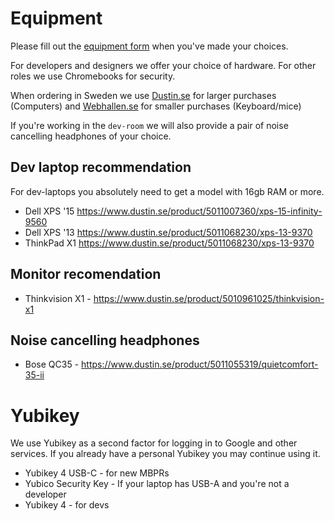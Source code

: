 # Equipment

Please fill out the [equipment form](https://docs.google.com/forms/d/e/1FAIpQLScUbccyLtzzu5zvA3koxFHL-dKF_v2WznJUThJCNHlntMa8ag/viewform) when you've made your choices.

For developers and designers we offer your choice of hardware. For
other roles we use Chromebooks for security.

When ordering in Sweden we use [Dustin.se](https://dustin.se) for
larger purchases (Computers) and [Webhallen.se](https://webhallen.se)
for smaller purchases (Keyboard/mice)

If you're working in the `dev-room` we will also provide a pair of noise
cancelling headphones of your choice.

## Dev laptop recommendation

For dev-laptops you absolutely need to get a model with 16gb RAM or
more.

- Dell XPS '15 https://www.dustin.se/product/5011007360/xps-15-infinity-9560
- Dell XPS '13 https://www.dustin.se/product/5011068230/xps-13-9370
- ThinkPad X1 https://www.dustin.se/product/5011068230/xps-13-9370

## Monitor recomendation
- Thinkvision X1 - https://www.dustin.se/product/5010961025/thinkvision-x1

## Noise cancelling headphones
- Bose QC35 - https://www.dustin.se/product/5011055319/quietcomfort-35-ii

# Yubikey

We use Yubikey as a second factor for logging in to Google and other
services. If you already have a personal Yubikey you may continue
using it.

- Yubikey 4 USB-C - for new MBPRs
- Yubico Security Key - If your laptop has USB-A and you're not a developer
- Yubikey 4 - for devs
